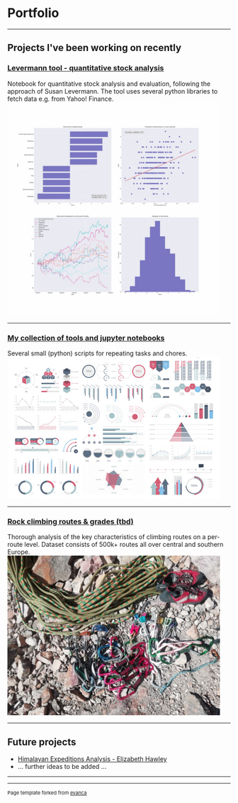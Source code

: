 # Portfolio

---

## Projects I've been working on recently

### **[Levermann tool - quantitative stock analysis](https://duerrhannes.github.io/levermann)</span>**
Notebook for quantitative stock analysis and evaluation, following the approach of Susan Levermann. The tool uses several python libraries to fetch data e.g. from Yahoo! Finance.<br>
<img src="images/levermann_summary_thumbnail.jpg?raw=true" url="https://duerrhannes.github.io/levermann" width=480/>

---

### **[My collection of tools and jupyter notebooks](https://duerrhannes.github.io/toolbox)**
Several small (python) scripts for repeating tasks and chores.<br>
<img src="images/toolbox_thumbnail.jpg?raw=true" url="https://duerrhannes.github.io/toolbox" width=480/>

---

### **[Rock climbing routes & grades (tbd)](https://duerrhannes.github.io/climbing-data)**
Thorough analysis of the key characteristics  of climbing routes on a per-route level. Dataset consists of 500k+ routes all over central and southern Europe.<br>
<img src="images/climbing-data_thumbnail.jpg?raw=true" url="https://duerrhannes.github.io/climbing-data" width=480/>

---

## Future projects

- [Himalayan Expeditions Analysis - Elizabeth Hawley]()
- ... further ideas to be added ...


---




---
<p style="font-size:11px">Page template forked from <a href="https://github.com/evanca/quick-portfolio">evanca</a></p>
<!-- Remove above link if you don't want to attibute -->
